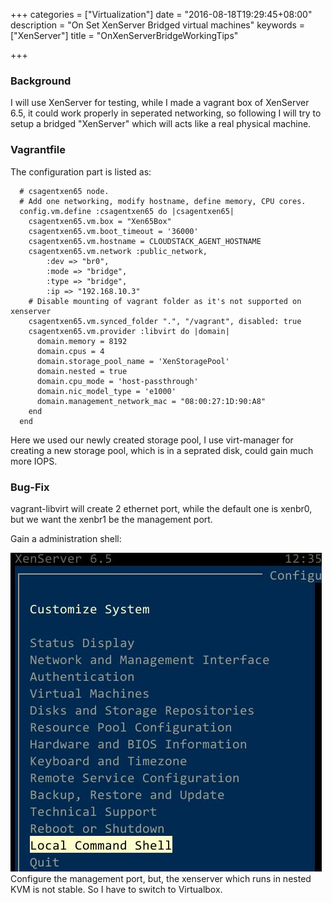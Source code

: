 +++
categories = ["Virtualization"]
date = "2016-08-18T19:29:45+08:00"
description = "On Set XenServer Bridged virtual machines"
keywords = ["XenServer"]
title = "OnXenServerBridgeWorkingTips"

+++
### Background
I will use XenServer for testing, while I made a vagrant box of XenServer 6.5, it could
work properly in seperated networking, so following I will try to setup a bridged
"XenServer" which will acts like a real physical machine.     

### Vagrantfile
The configuration part is listed as:    

```
  # csagentxen65 node.
  # Add one networking, modify hostname, define memory, CPU cores.
  config.vm.define :csagentxen65 do |csagentxen65|
    csagentxen65.vm.box = "Xen65Box"
    csagentxen65.vm.boot_timeout = '36000'
    csagentxen65.vm.hostname = CLOUDSTACK_AGENT_HOSTNAME
    csagentxen65.vm.network :public_network, 
	    :dev => "br0",
	    :mode => "bridge",
	    :type => "bridge",
	    :ip => "192.168.10.3"
    # Disable mounting of vagrant folder as it's not supported on xenserver
    csagentxen65.vm.synced_folder ".", "/vagrant", disabled: true
    csagentxen65.vm.provider :libvirt do |domain|
      domain.memory = 8192
      domain.cpus = 4
      domain.storage_pool_name = 'XenStoragePool'
      domain.nested = true
      domain.cpu_mode = 'host-passthrough'
      domain.nic_model_type = 'e1000'
      domain.management_network_mac = "08:00:27:1D:90:A8"
    end
  end
```
Here we used our newly created storage pool, I use virt-manager for creating a new
storage pool, which is in a seprated disk, could gain much more IOPS.   

### Bug-Fix
vagrant-libvirt will create 2 ethernet port, while the default one is xenbr0, but we
want the xenbr1 be the management port.      

Gain a administration shell:    

![/images/2016_08_18_19_34_41_498x510.jpg](/images/2016_08_18_19_34_41_498x510.jpg)     
Configure the management port, but, the xenserver which runs in nested KVM is not
stable. So I have to switch to Virtualbox.       
